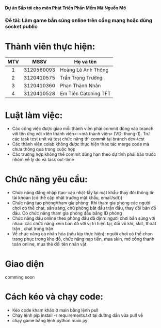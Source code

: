 #### Dự án Sắp tới cho môn Phát Triển Phần Mềm Mã Nguồn Mở</br>
### Đề tài: Làm game bắn súng online trên cổng mạng hoặc dùng socket public</br>
# Thành viên thực hiện:</br>
|MTV  |MSSV        |Họ và tên           |
|:---:|:----------:|--------------------|
|1    |3120560093  |Hoàng Lê Anh Thông  |
|2    |3120410575  |Trần Trọng Trường   |
|3    |3120410360  |Phan Thành Nhân     |
|4    |3120410528  |Em Tiến Catching TFT|
# Luật làm việc:</br>
- Các công việc được giao mỗi thành viên phải commit đúng vào branch với tên ứng với <tên thành viên>-<mã thành viên> (VD: thong-1). Trừ các task test unit và test chức năng thì commit tại branch dev-test
- Các thành viên colab không được thực hiện thao tác merge code mà chưa thông qua trong cuộc họp
- Các trường hợp không thể commit dúng hạn theo dự tính phải báo trước nhóm về lý do và task out-time
# Chức năng yêu cầu:
- Chức năng đăng nhập (tạo-cập nhật-lấy lại mật khẩu-thay đôi thông tin tài khoản (có thể cập nhật trường mật khẩu, email/sdt))
- Chức năng tạo phòng/tham gia phòng: Khi tham gia phòng các người chơi có thể chat, sẵn sàng, chủ phòng bắt đầu trận đấu, thay đổi bản đồ đấu. Có chức năng tham gia phòng đấu bằng ID phòng
- Chức năng đấu online theo phòng đấu đã định: người chơi bắn súng với nhau: các chức năng xem bản đồ với vị trí hiện tại, đổi vũ khí, skill, thoát trận , chat trong trận
- Về chức năng cá nhân hóa (nêu kịp thực hiện): người chơi có thể chọn trang phục trong kho đồ, chức năng nạp tiền, mua skin, mở cổng thanh toán online, mua thẻ đổi tên nhân vật
# Giao diện
comming soon</br>
# Cách kéo và chạy code: </br>
- Kéo code kham khảo ở main bằng lệnh pull
- Chạy lệnh pip install -r requirements.txt tại đường dẫn vừa pull về
- chạy game bằng lệnh python main.py

